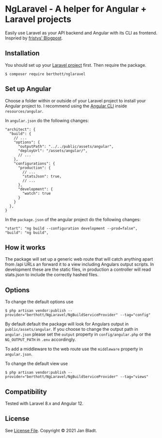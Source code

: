 # NgLaravel - A helper for Angular + Laravel projects

Easily use Laravel as your API backend and Angular with its CLI as frontend.
Inspried by [fristys' Blogpost](https://fristys.me/blog/using-angular-cli-with-laravel/).

## Installation

You should set up your [Laravel project](https://laravel.com/docs/8.x/installation#installation-via-composer) first.
Then require the package.
```
$ composer require berthott/nglaravel
```

## Set up Angular

Choose a folder within or outside of your Laravel project to install your Angular project to. I recommend using the [Angular CLI](https://angular.io/cli/new) inside `resources/angular`.

In `angular.json` do the following changes:
```
"architect": {
  "build": {
    // ...
    "options": {
      "outputPath": "../../public/assets/angular",
      "deployUrl": "/assets/angular/",
      // ...
    },
    "configurations": {
      "production": {
        // ...
        "statsJson": true,
        // ...
      },
      "development": {
        "watch": true
      }
    }
  },
}
```
In the `package.json` of the angular project do the following changes:
```
"start": "ng build --configuration development --prod=false",
"build": "ng build",
```

## How it works

The package will set up a generic web route that will catch anything apart from /api URLs an forward it to a view including Angulars output scripts. In development these are the static files, in production a controller will read stats.json to include the correctly hashed files.

## Options

To change the default options use
```
$ php artisan vendor:publish --provider="berthott/NgLaravel/NgBuildServiceProvider" --tag="config"
```
By default default the package will look for Angulars output in `public/assets/angular`. If you choose to change the output path in `angular.json` please set the `output` property in `config/angular.php` or the `NG_OUTPUT_PATH` in `.env` accordingly.

To add a middleware to the web route use the `middleware` property in `angular.json`.

To change the default view use
```
$ php artisan vendor:publish --provider="berthott/NgLaravel/NgBuildServiceProvider" --tag="views"
```

## Compatibility

Tested with Laravel 8.x and Angular 12.

## License

See [License File](license.md). Copyright © 2021 Jan Bladt.